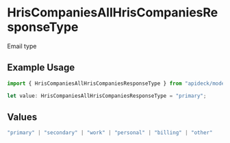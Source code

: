 # HrisCompaniesAllHrisCompaniesResponseType

Email type

## Example Usage

```typescript
import { HrisCompaniesAllHrisCompaniesResponseType } from "apideck/models/operations";

let value: HrisCompaniesAllHrisCompaniesResponseType = "primary";
```

## Values

```typescript
"primary" | "secondary" | "work" | "personal" | "billing" | "other"
```